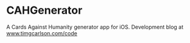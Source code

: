 CAHGenerator
============

A Cards Against Humanity generator app for iOS.  Development blog at www.timgcarlson.com/code
